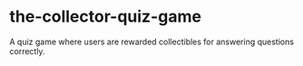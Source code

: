 # the-collector-quiz-game
A quiz game where users are rewarded collectibles for answering questions correctly.
